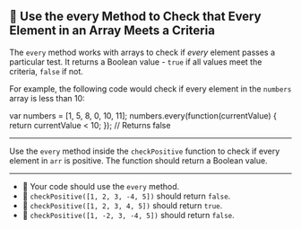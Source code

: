 🚀 Use the every Method to Check that Every Element in an Array Meets a Criteria
--------------------------------------------------------------------------------

The `every` method works with arrays to check if _every_ element passes a particular test. It returns a Boolean value - `true` if all values meet the criteria, `false` if not.

For example, the following code would check if every element in the `numbers` array is less than 10:

var numbers = \[1, 5, 8, 0, 10, 11\];
numbers.every(function(currentValue) {
  return currentValue < 10;
});
// Returns false

* * *

Use the `every` method inside the `checkPositive` function to check if every element in `arr` is positive. The function should return a Boolean value.

* * *

*   🧪 Your code should use the `every` method.
*   🧪 `checkPositive([1, 2, 3, -4, 5])` should return `false`.
*   🧪 `checkPositive([1, 2, 3, 4, 5])` should return `true`.
*   🧪 `checkPositive([1, -2, 3, -4, 5])` should return `false`.